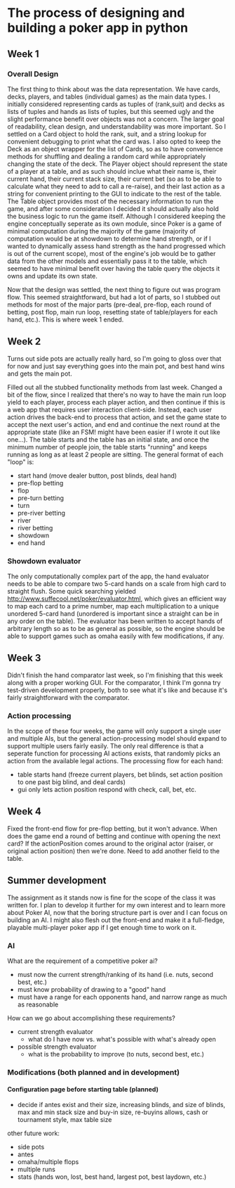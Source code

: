# The process of designing and building a poker app in python

## Week 1
### Overall Design
The first thing to think about was the data representation. We have cards, decks, players, and tables (individual games) as the main data types. I initially considered representing cards as tuples of (rank,suit) and decks as lists of tuples and hands as lists of tuples, but this seemed ugly and the slight performance benefit over objects was not a concern. The larger goal of readability, clean design, and understandability was more important. So I settled on a Card object to hold the rank, suit, and a string lookup for convenient debugging to print what the card was. I also opted to keep the Deck as an object wrapper for the list of Cards, so as to have convenience methods for shuffling and dealing a random card while appropriately changing the state of the deck. The Player object should represent the state of a player at a table, and as such should inclue what their name is, their current hand, their current stack size, their current bet (so as to be able to calculate what they need to add to call a re-raise), and their last action as a string for convenient printing to the GUI to indicate to the rest of the table. The Table object provides most of the necessary information to run the game, and after some consideration I decided it should actually also hold the business logic to run the game itself. Although I considered keeping the engine conceptually seperate as its own module, since Poker is a game of minimal computation during the majority of the game (majority of computation would be at showdown to determine hand strength, or if I wanted to dynamically assess hand strength as the hand progressed which is out of the current scope), most of the engine's job would be to gather data from the other models and essentially pass it to the table, which seemed to have minimal benefit over having the table query the objects it owns and update its own state. 

Now that the design was settled, the next thing to figure out was program flow. This seemed straightforward, but had a lot of parts, so I stubbed out methods for most of the major parts (pre-deal, pre-flop, each round of betting, post flop, main run loop, resetting state of table/players for each hand, etc.). This is where week 1 ended.

## Week 2

Turns out side pots are actually really hard, so I'm going to gloss over that for now and just say everything goes into the main pot, and best hand wins and gets the main pot.

Filled out all the stubbed functionality methods from last week. Changed a bit of the flow, since I realized that there's no way to have the main run loop yield to each player, process each player action, and then continue if this is a web app that requires user interaction client-side. Instead, each user action drives the back-end to process that action, and set the game state to accept the next user's action, and end and continue the next round at the appropriate state (like an FSM! might have been easier if I wrote it out like one...). The table starts and the table has an initial state, and once the minimum number of people join, the table starts "running" and keeps running as long as at least 2 people are sitting. The general format of each "loop" is:
- start hand (move dealer button, post blinds, deal hand)
- pre-flop betting
- flop
- pre-turn betting
- turn
- pre-river betting
- river
- river betting
- showdown
- end hand

### Showdown evaluator
The only computationally complex part of the app, the hand evaluator needs to be able to compare two 5-card hands on a scale from high card to straight flush. Some quick searching yielded http://www.suffecool.net/poker/evaluator.html, which gives an efficient way to map each card to a prime number, map each multiplication to a unique unordered 5-card hand (unordered is important since a straight can be in any order on the table). The evaluator has been written to accept hands of arbitrary length so as to be as general as possible, so the engine should be able to support games such as omaha easily with few modifications, if any.

## Week 3

Didn't finish the hand comparator last week, so I'm finishing that this week along with a proper working GUI. For the comparator, I think I'm gonna try test-driven development properly, both to see what it's like and because it's fairly straightforward with the comparator.

### Action processing

In the scope of these four weeks, the game will only support a single user and multiple AIs, but the general action-processing model should expand to support multiple users fairly easily. The only real difference is that a seperate function for processing AI actions exists, that randomly picks an action from the available legal actions. The processing flow for each hand:
- table starts hand (freeze current players, bet blinds, set action position to one past big blind, and deal cards)
- gui only lets action position respond with check, call, bet, etc.

## Week 4

Fixed the front-end flow for pre-flop betting, but it won't advance. When does the game end a round of betting and continue with opening the next card? If the actionPosition comes around to the original actor (raiser, or original action position) then we're done. Need to add another field to the table.

## Summer development

The assignment as it stands now is fine for the scope of the class it was written for. I plan to develop it further for my own interest and to learn more about Poker AI, now that the boring structure part is over and I can focus on building an AI. I might also flesh out the front-end and make it a full-fledge, playable multi-player poker app if I get enough time to work on it.

### AI

What are the requirement of a competitive poker ai?
- must now the current strength/ranking of its hand (i.e. nuts, second best, etc.)
- must know probability of drawing to a "good" hand
- must have a range for each opponents hand, and narrow range as much as reasonable

How can we go about accomplishing these requirements?
- current strength evaluator
	- what do I have now vs. what's possible with what's already open
- possible strength evaluator
	- what is the probability to improve (to nuts, second best, etc.)

### Modifications (both planned and in development)

#### Configuration page before starting table (planned)
- decide if antes exist and their size, increasing blinds, and size of blinds, max and min stack size and buy-in size, re-buyins allows, cash or tournament style, max table size


other future work:
- side pots
- antes
- omaha/multiple flops
- multiple runs
- stats (hands won, lost, best hand, largest pot, best laydown, etc.)